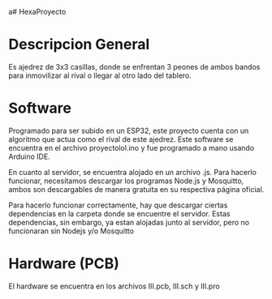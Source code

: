 a# HexaProyecto

# Descripcion General
Es  ajedrez de 3x3 casillas, donde se enfrentan 3 peones de ambos bandos para inmovilizar al rival o llegar al otro lado del tablero.

# Software
Programado para ser subido en un ESP32, este proyecto cuenta con un algoritmo que actua como el rival de este ajedrez. Este software se encuentra en el archivo proyectolol.ino y fue programado a mano usando Arduino IDE.

En cuanto al servidor, se encuentra alojado en un archivo .js. Para hacerlo funcionar, necesitamos descargar los programas Node.js y Mosquitto, ambos son descargables de manera gratuita en su respectiva página oficial. 

Para hacerlo funcionar correctamente, hay que descargar ciertas dependencias en la carpeta donde se encuentre el servidor. Estas dependencias, sin embargo, ya estan alojadas junto al servidor, pero no funcionaran sin Nodejs y/o Mosquitto

# Hardware (PCB)
El hardware se encuentra en los archivos III.pcb, III.sch y III.pro
